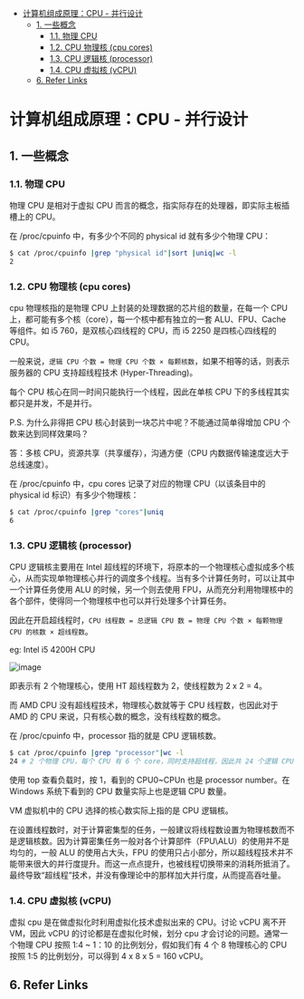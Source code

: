 - [计算机组成原理：CPU - 并行设计](#计算机组成原理cpu---并行设计)
  - [1. 一些概念](#1-一些概念)
    - [1.1. 物理 CPU](#11-物理-cpu)
    - [1.2. CPU 物理核 (cpu cores)](#12-cpu-物理核-cpu-cores)
    - [1.3. CPU 逻辑核 (processor)](#13-cpu-逻辑核-processor)
    - [1.4. CPU 虚拟核 (vCPU)](#14-cpu-虚拟核-vcpu)
  - [6. Refer Links](#6-refer-links)

# 计算机组成原理：CPU - 并行设计


## 1. 一些概念

### 1.1. 物理 CPU

物理 CPU 是相对于虚拟 CPU 而言的概念，指实际存在的处理器，即实际主板插槽上的 CPU。

在 /proc/cpuinfo 中，有多少个不同的 physical id 就有多少个物理 CPU：
```bash
$ cat /proc/cpuinfo |grep "physical id"|sort |uniq|wc -l
2
```

### 1.2. CPU 物理核 (cpu cores)

cpu 物理核指的是物理 CPU 上封装的处理数据的芯片组的数量，在每一个 CPU 上，都可能有多个核（core），每一个核中都有独立的一套 ALU、FPU、Cache 等组件。如 i5 760，是双核心四线程的 CPU，而 i5 2250 是四核心四线程的 CPU。

一般来说，`逻辑 CPU 个数 = 物理 CPU 个数 × 每颗核数`，如果不相等的话，则表示服务器的 CPU 支持超线程技术 (Hyper-Threading)。

每个 CPU 核心在同一时间只能执行一个线程，因此在单核 CPU 下的多线程其实都只是并发，不是并行。

P.S.  为什么非得把 CPU 核心封装到一块芯片中呢？不能通过简单得增加 CPU 个数来达到同样效果吗？

答：多核 CPU，资源共享（共享缓存），沟通方便（CPU 内数据传输速度远大于总线速度）。

在 /proc/cpuinfo 中，cpu cores 记录了对应的物理 CPU（以该条目中的 physical id 标识）有多少个物理核：
```bash
$ cat /proc/cpuinfo |grep "cores"|uniq
6
```

### 1.3. CPU 逻辑核 (processor)

CPU 逻辑核主要用在 Intel 超线程的环境下，将原本的一个物理核心虚拟成多个核心，从而实现单物理核心并行的调度多个线程。当有多个计算任务时，可以让其中一个计算任务使用 ALU 的时候，另一个则去使用 FPU，从而充分利用物理核中的各个部件，使得同一个物理核中也可以并行处理多个计算任务。

因此在开启超线程时，`CPU 线程数 = 总逻辑 CPU 数 = 物理 CPU 个数 × 每颗物理 CPU 的核数 × 超线程数`。

eg: Intel i5 4200H CPU

![image](http://img.cdn.firejq.com/jpg/2018/8/21/497195ab2d2c12bf24c24b26c06bfb64.jpg)

即表示有 2 个物理核心，使用 HT 超线程数为 2，使线程数为 2 x 2 = 4。

而 AMD CPU 没有超线程技术，物理核心数就等于 CPU 线程数，也因此对于 AMD 的 CPU 来说，只有核心数的概念，没有线程数的概念。

在 /proc/cpuinfo 中，processor 指的就是 CPU 逻辑核数。
```bash
$ cat /proc/cpuinfo |grep "processor"|wc -l
24 # 2 个物理 CPU，每个 CPU 有 6 个 core，同时支持超线程，因此共 24 个逻辑 CPU
```
使用 top 查看负载时，按 1，看到的 CPU0~CPUn 也是 processor number。在 Windows 系统下看到的 CPU 数量实际上也是逻辑 CPU 数量。

VM 虚拟机中的 CPU 选择的核心数实际上指的是 CPU 逻辑核。

在设置线程数时，对于计算密集型的任务，一般建议将线程数设置为物理核数而不是逻辑核数。因为计算密集任务一般对各个计算部件（FPU\ALU）的使用并不是均匀的，一般 ALU 的使用占大头，FPU 的使用只占小部分，所以超线程技术并不能带来很大的并行度提升。而这一点点提升，也被线程切换带来的消耗所抵消了。最终导致“超线程”技术，并没有像理论中的那样加大并行度，从而提高吞吐量。

### 1.4. CPU 虚拟核 (vCPU)

虚拟 cpu 是在做虚拟化时利用虚拟化技术虚拟出来的 CPU。讨论 vCPU 离不开 VM，因此 vCPU 的讨论都是在虚拟化时候，划分 cpu 才会讨论的问题。通常一个物理 CPU 按照 1:4 ~ 1：10 的比例划分，假如我们有 4 个 8 物理核心的 CPU 按照 1:5 的比例划分，可以得到 4 x 8 x 5 = 160 vCPU。

## 6. Refer Links
